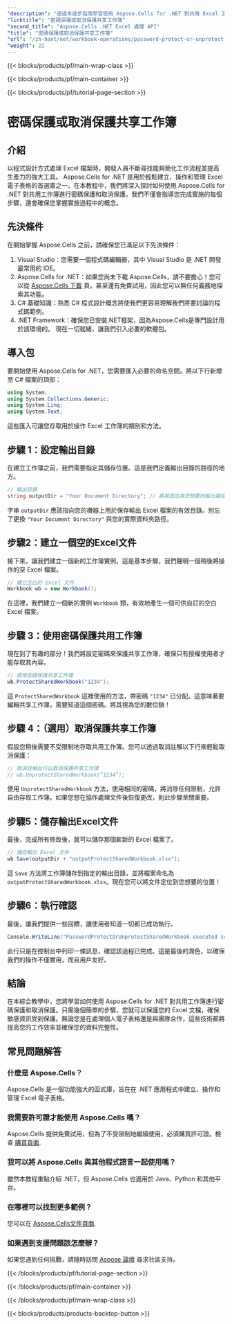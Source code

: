 ```yaml
---
"description": "透過本逐步指南學習使用 Aspose.Cells for .NET 對共用 Excel 工作簿進行密碼保護或取消保護。增強您的文件安全性。"
"linktitle": "密碼保護或取消保護共享工作簿"
"second_title": "Aspose.Cells .NET Excel 處理 API"
"title": "密碼保護或取消保護共享工作簿"
"url": "/zh-hant/net/workbook-operations/password-protect-or-unprotect-shared-workbook/"
"weight": 22
---
```


{{< blocks/products/pf/main-wrap-class >}}

{{< blocks/products/pf/main-container >}}

{{< blocks/products/pf/tutorial-page-section >}}

# 密碼保護或取消保護共享工作簿

## 介紹
以程式設計方式處理 Excel 檔案時，開發人員不斷尋找能夠簡化工作流程並提高生產力的強大工具。 Aspose.Cells for .NET 是用於輕鬆建立、操作和管理 Excel 電子表格的首選庫之一。在本教程中，我們將深入探討如何使用 Aspose.Cells for .NET 對共用工作簿進行密碼保護和取消保護。我們不僅會指導您完成實施的每個步驟，還會確保您掌握實施過程中的概念。
## 先決條件
在開始掌握 Aspose.Cells 之前，請確保您已滿足以下先決條件：
1. Visual Studio：您需要一個程式碼編輯器，其中 Visual Studio 是 .NET 開發最常用的 IDE。
2. Aspose.Cells for .NET：如果您尚未下載 Aspose.Cells，請不要擔心！您可以從 [Aspose.Cells 下載](https://releases.aspose.com/cells/net/) 頁。甚至還有免費試用，因此您可以無任何義務地探索其功能。
3. C# 基礎知識：熟悉 C# 程式設計概念將使我們更容易理解我們將要討論的程式碼範例。
4. .NET Framework：確保您已安裝.NET框架，因為Aspose.Cells是專門設計用於該環境的。
現在一切就緒，讓我們引入必要的軟體包。
## 導入包
要開始使用 Aspose.Cells for .NET，您需要匯入必要的命名空間。將以下行新增至 C# 檔案的頂部：
```csharp
using System;
using System.Collections.Generic;
using System.Linq;
using System.Text;
```
這些匯入可讓您存取用於操作 Excel 工作簿的類別和方法。
## 步驟 1：設定輸出目錄
在建立工作簿之前，我們需要指定其儲存位置。這是我們定義輸出目錄的路徑的地方。
```csharp
// 輸出目錄
string outputDir = "Your Document Directory"; // 將其設定為您想要的輸出路徑
```
字串 `outputDir` 應該指向您的機器上用於保存輸出 Excel 檔案的有效目錄。別忘了更換 `"Your Document Directory"` 與您的實際資料夾路徑。
## 步驟2：建立一個空的Excel文件
接下來，讓我們建立一個新的工作簿實例。這是基本步驟，我們聲明一個稍後將操作的空 Excel 檔案。 
```csharp
// 建立空白的 Excel 文件
Workbook wb = new Workbook();
```
在這裡，我們建立一個新的實例 `Workbook` 類，有效地產生一個可供自訂的空白 Excel 檔案。
## 步驟 3：使用密碼保護共用工作簿
現在到了有趣的部分！我們將設定密碼來保護共享工作簿，確保只有授權使用者才能存取其內容。
```csharp
// 使用密碼保護共享工作簿
wb.ProtectSharedWorkbook("1234");
```
這 `ProtectSharedWorkbook` 這裡使用的方法，帶密碼 `"1234"` 已分配。這意味著要編輯共享工作簿，需要知道這個密碼。將其視為您的數位鎖！
## 步驟 4：（選用）取消保護共享工作簿
假設您稍後需要不受限制地存取共用工作簿。您可以透過取消註解以下行來輕鬆取消保護：
```csharp
// 取消註解此行以取消保護共享工作簿
// wb.UnprotectSharedWorkbook(“1234”);
```
使用 `UnprotectSharedWorkbook` 方法，使用相同的密碼，將消除任何限制，允許自由存取工作簿。如果您想在協作處理文件後恢復更改，則此步驟至關重要。
## 步驟5：儲存輸出Excel文件
最後，完成所有修改後，就可以儲存那個嶄新的 Excel 檔案了。
```csharp
// 儲存輸出 Excel 文件
wb.Save(outputDir + "outputProtectSharedWorkbook.xlsx");
```
這 `Save` 方法將工作簿儲存到指定的輸出目錄，並將檔案命名為 `outputProtectSharedWorkbook.xlsx`。現在您可以將文件定位到您想要的位置！
## 步驟6：執行確認
最後，讓我們提供一些回饋，讓使用者知道一切都已成功執行。
```csharp
Console.WriteLine("PasswordProtectOrUnprotectSharedWorkbook executed successfully.\r\n");
```
此行只是在控制台中列印一條訊息，確認該過程已完成。這是最後的潤色，以確保我們的操作不僅實用，而且用戶友好。
## 結論
在本綜合教學中，您將學習如何使用 Aspose.Cells for .NET 對共用工作簿進行密碼保護和取消保護。只需幾個簡單的步驟，您就可以保護您的 Excel 文檔，確保敏感資訊受到保護。無論您是在處理個人電子表格還是與團隊合作，這些技術都將提高您的工作效率並確保您的資料完整性。
## 常見問題解答
### 什麼是 Aspose.Cells？
Aspose.Cells 是一個功能強大的函式庫，旨在在 .NET 應用程式中建立、操作和管理 Excel 電子表格。
### 我需要許可證才能使用 Aspose.Cells 嗎？
Aspose.Cells 提供免費試用，但為了不受限制地繼續使用，必須購買許可證。檢查 [購買頁面](https://purchase。aspose.com/buy).
### 我可以將 Aspose.Cells 與其他程式語言一起使用嗎？
雖然本教程重點介紹 .NET，但 Aspose.Cells 也適用於 Java、Python 和其他平台。
### 在哪裡可以找到更多範例？
您可以在 [Aspose.Cells文件頁面](https://reference。aspose.com/cells/net/).
### 如果遇到支援問題該怎麼辦？
如果您遇到任何挑戰，請隨時訪問 [Aspose 論壇](https://forum.aspose.com/c/cells/9) 尋求社區支持。

{{< /blocks/products/pf/tutorial-page-section >}}

{{< /blocks/products/pf/main-container >}}

{{< /blocks/products/pf/main-wrap-class >}}

{{< blocks/products/products-backtop-button >}}